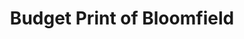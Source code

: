 ---
title: "Budget Print of Bloomfield"
url: /bloomfield/budget-print-of-bloomfield/
shop: copyshop
---